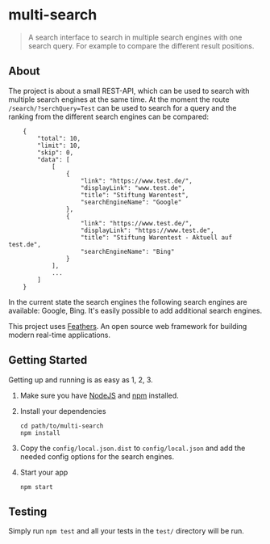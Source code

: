 # multi-search

> A search interface to search in multiple search engines with one search query.
> For example to compare the different result positions.

## About

The project is about a small REST-API, which can be used to search with multiple search engines at the same time.
At the moment the route `/search/?serchQuery=Test` can be used to search for a query and the ranking from the different
search engines can be compared:

```
    {
        "total": 10,
        "limit": 10,
        "skip": 0,
        "data": [
            [
                {
                    "link": "https://www.test.de/",
                    "displayLink": "www.test.de",
                    "title": "Stiftung Warentest",
                    "searchEngineName": "Google"
                },
                {
                    "link": "https://www.test.de/",
                    "displayLink": "https://www.test.de",
                    "title": "Stiftung Warentest - Aktuell auf test.de",
                    "searchEngineName": "Bing"
                }
            ],
            ...
        ]
    }
```

In the current state the search engines the following search engines are available: Google, Bing.
It's easily possible to add additional search engines.

This project uses [Feathers](http://feathersjs.com). An open source web framework for building modern real-time applications.

## Getting Started

Getting up and running is as easy as 1, 2, 3.

1. Make sure you have [NodeJS](https://nodejs.org/) and [npm](https://www.npmjs.com/) installed.
2. Install your dependencies

    ```
    cd path/to/multi-search
    npm install
    ```

3. Copy the `config/local.json.dist` to `config/local.json` and add the needed config options for the search engines.

4. Start your app

    ```
    npm start
    ```

## Testing

Simply run `npm test` and all your tests in the `test/` directory will be run.
